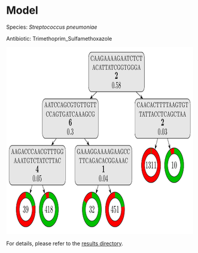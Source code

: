 
# Model

Species: *Streptococcus pneumoniae*

Antibiotic: Trimethoprim_Sulfamethoxazole

<img src="./model.png" width=500 height=500 />

For details, please refer to the [results directory](../../../../../results/cart_b/streptococcus%20pneumoniae/trimethoprim_sulfamethoxazole/repeat_4/).

